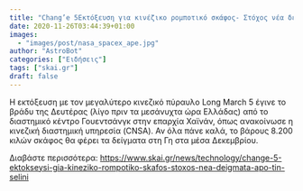 ```yaml
---
title: "Chang’e 5Εκτόξευση για κινέζικο ρομποτικό σκάφος- Στόχος νέα δείγματα από την Σελήνη  vid"
date: 2020-11-26T03:44:39+01:00
images:
  - "images/post/nasa_spacex_ape.jpg"
author: "AstroBot"
categories: ["Ειδήσεις"]
tags: ["skai.gr"]
draft: false
---
```


Η εκτόξευση με τον μεγαλύτερο κινεζικό πύραυλο Long March 5 έγινε το βράδυ της Δευτέρας (λίγο πριν τα μεσάνυχτα ώρα Ελλάδας) από το διαστημικό κέντρο Γουεντσάνγκ στην επαρχία Χαϊνάν, όπως ανακοίνωσε η κινεζική διαστημική υπηρεσία (CNSA). Αν όλα πάνε καλά, το βάρους 8.200 κιλών σκάφος θα φέρει τα δείγματα στη Γη στα μέσα Δεκεμβρίου.

Διαβάστε περισσότερα: https://www.skai.gr/news/technology/change-5-ektokseysi-gia-kineziko-rompotiko-skafos-stoxos-nea-deigmata-apo-tin-selini

